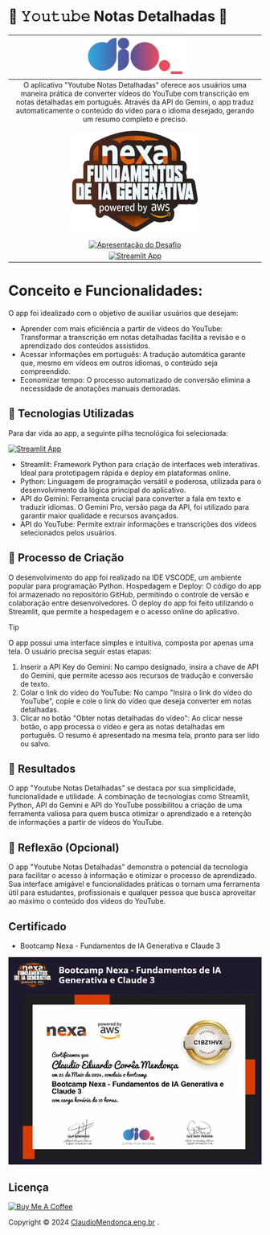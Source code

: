 # 🎥 𝚈𝚘𝚞𝚝𝚞𝚋𝚎 Notas Detalhadas 📝

| [![DIO.me](https://github.com/ClaudioMendonca-Eng/dio-trilha-java-basico/blob/main/img/dio.png)](https://dio.me) |
|:--:|
| O aplicativo "Youtube Notas Detalhadas" oferece aos usuários uma maneira prática de converter vídeos do YouTube com transcrição em notas detalhadas em português. Através da API do Gemini, o app traduz automaticamente o conteúdo do vídeo para o idioma desejado, gerando um resumo completo e preciso. |
| <a href="https://www.youtube.com/watch?v=wtiaPK_200U" target="_blank"><img style="margin: 10px" height="200" width="250" src="/img/logo_nexa_dio.png" alt="Logo do BootCamp"/></a> |
| [![Apresentação do Desafio](/img/imagemapresentacao.gif)](https://dio-bootcamp-nexa-youtubenotas.streamlit.app/) |
| [![Streamlit App](https://static.streamlit.io/badges/streamlit_badge_black_white.svg)](https://dio-bootcamp-nexa-youtubenotas.streamlit.app/) |

# Conceito e Funcionalidades:
O app foi idealizado com o objetivo de auxiliar usuários que desejam:

- Aprender com mais eficiência a partir de vídeos do YouTube: Transformar a transcrição em notas detalhadas facilita a revisão e o aprendizado dos conteúdos assistidos.
- Acessar informações em português: A tradução automática garante que, mesmo em vídeos em outros idiomas, o conteúdo seja compreendido.
- Economizar tempo: O processo automatizado de conversão elimina a necessidade de anotações manuais demoradas.

## 🤖 Tecnologias Utilizadas
Para dar vida ao app, a seguinte pilha tecnológica foi selecionada:

[![Streamlit App](https://static.streamlit.io/badges/streamlit_badge_black_white.svg)](https://dio-bootcamp-nexa-youtubenotas.streamlit.app/)
- Streamlit: Framework Python para criação de interfaces web interativas. Ideal para prototipagem rápida e deploy em plataformas online.
- Python: Linguagem de programação versátil e poderosa, utilizada para o desenvolvimento da lógica principal do aplicativo.
- API do Gemini: Ferramenta crucial para converter a fala em texto e traduzir idiomas. O Gemini Pro, versão paga da API, foi utilizado para garantir maior qualidade e recursos avançados.
- API do YouTube: Permite extrair informações e transcrições dos vídeos selecionados pelos usuários.

## 🧐 Processo de Criação
O desenvolvimento do app foi realizado na IDE VSCODE, um ambiente popular para programação Python.
Hospedagem e Deploy: O código do app foi armazenado no repositório GitHub, permitindo o controle de versão e colaboração entre desenvolvedores. O deploy do app foi feito utilizando o Streamlit, que permite a hospedagem e o acesso online do aplicativo.

> [!TIP]
>O app possui uma interface simples e intuitiva, composta por apenas uma tela. O usuário precisa seguir estas etapas:
> 1.	Inserir a API Key do Gemini: No campo designado, insira a chave de API do Gemini, que permite acesso aos recursos de tradução e conversão de texto.
> 2.	Colar o link do vídeo do YouTube: No campo "Insira o link do vídeo do YouTube", copie e cole o link do vídeo que deseja converter em notas detalhadas.
> 3.	Clicar no botão "Obter notas detalhadas do vídeo": Ao clicar nesse botão, o app processa o vídeo e gera as notas detalhadas em português. O resumo é apresentado na mesma tela, pronto para ser lido ou salvo.

## 🚀 Resultados
O app "Youtube Notas Detalhadas" se destaca por sua simplicidade, funcionalidade e utilidade. A combinação de tecnologias como Streamlit, Python, API do Gemini e API do YouTube possibilitou a criação de uma ferramenta valiosa para quem busca otimizar o aprendizado e a retenção de informações a partir de vídeos do YouTube.

## 💭 Reflexão (Opcional)
O app "Youtube Notas Detalhadas" demonstra o potencial da tecnologia para facilitar o acesso à informação e otimizar o processo de aprendizado. Sua interface amigável e funcionalidades práticas o tornam uma ferramenta útil para estudantes, profissionais e qualquer pessoa que busca aproveitar ao máximo o conteúdo dos vídeos do YouTube.

## Certificado

- Bootcamp Nexa - Fundamentos de IA Generativa e Claude 3

[![Certificado](img/01_certificado.png)](https://www.dio.me/certificate/C1BZ1HVX)


## Licença

<a href="https://www.buymeacoffee.com/claudiomendonca" target="_blank"><img src="https://cdn.buymeacoffee.com/buttons/v2/default-yellow.png" alt="Buy Me A Coffee" style="height: 60px !important;width: 217px !important;" ></a>

Copyright © 2024 <a href="https://www.claudiomendonca.eng.br" target="_blank">ClaudioMendonca.eng.br</a> .
